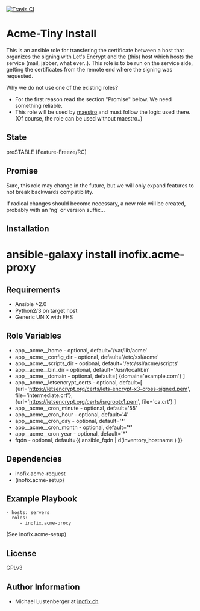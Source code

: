 [![Travis CI](https://img.shields.io/travis/inofix/ansible-acme-proxy.svg?style=flat)](http://travis-ci.org/inofix/ansible-acme-proxy)


Acme-Tiny Install
=================

This is an ansible role for transfering the certificate between a host that organizes the signing with Let's Encrypt and the (this) host which hosts the service (mail, jabber, what ever..). This role is to be run on the service side, getting the certificates from the remote end where the signing was requested.

Why we do not use one of the existing roles?

* For the first reason read the section "Promise" below. We need something reliable.
* This role will be used by [maestro](https://github.com/inofix/maestro) and must follow the logic used there. (Of course, the role can be used without maestro..)


State
-----

preSTABLE (Feature-Freeze/RC)


Promise
-------

Sure, this role may change in the future, but we will only expand features to not break backwards compatibility.

If radical changes should become necessary, a new role will be created, probably with an 'ng' or version suffix...


Installation
------------

 # ansible-galaxy install inofix.acme-proxy


Requirements
------------

* Ansible >2.0
* Python2/3 on target host
* Generic UNIX with FHS


Role Variables
--------------

* app\_\_acme\_\_home - optional, default='/var/lib/acme'
* app\_\_acme\_\_config\_dir - optional, default='/etc/ssl/acme'
* app\_\_acme\_\_scripts\_dir - optional, default='/etc/ssl/acme/scripts'
* app\_\_acme\_\_bin\_dir - optional, default='/usr/local/bin'
* app\_\_acme\_\_domain - optional, default=[ {domain='example.com'} ]
* app\_\_acme\_\_letsencrypt\_certs - optional, default=[ {url='https://letsencrypt.org/certs/lets-encrypt-x3-cross-signed.pem', file='intermediate.crt'}, {url='https://letsencrypt.org/certs/isrgrootx1.pem', file='ca.crt'} ]
* app\_\_acme\_\_cron\_minute - optional, default='55'
* app\_\_acme\_\_cron\_hour - optional, default='4'
* app\_\_acme\_\_cron\_day - optional, default='\*'
* app\_\_acme\_\_cron\_month - optional, default='\*'
* app\_\_acme\_\_cron\_year - optional, default='\*'
* fqdn - optional, default={{ ansible\_fqdn | d(inventory\_hostname ) }}

Dependencies
------------

* inofix.acme-request
 * (inofix.acme-setup)


Example Playbook
----------------

    - hosts: servers
      roles:
         - inofix.acme-proxy

(See inofix.acme-setup)

License
-------

GPLv3


Author Information
------------------

* Michael Lustenberger at [inofix.ch](http://www.inofix.ch)
